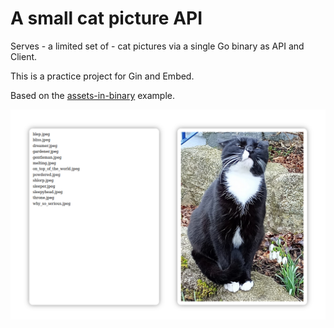 # A small cat picture API

Serves - a limited set of - cat pictures via a single Go binary as API and Client.

This is a practice project for Gin and Embed.

Based on the [assets-in-binary](https://github.com/gin-gonic/examples/tree/master/assets-in-binary) example.

![](./demo.png)
